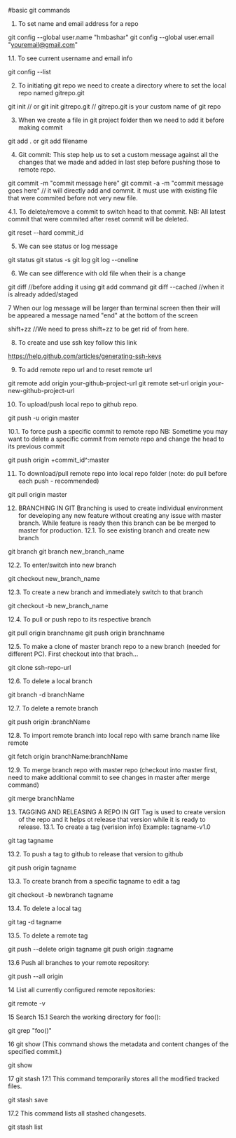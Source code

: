 #basic git commands
1. To set name and email address for a repo

git config --global user.name "hmbashar"
git config --global user.email "youremail@gmail.com"

1.1. To see current username and email info

git config --list

2. To initiating git repo we need to create a directory where to set the local repo named gitrepo.git

git init // or
git init gitrepo.git // gitrepo.git is your custom name of git repo

3. When we create a file in git project folder then we need to add it before making commit

git add . or git add filename

4. Git commit: This step help us to set a custom message against all the changes that we made and added in last step before pushing those to remote repo.

git commit -m "commit message here"
git commit -a -m "commit message goes here" // it will directly add and commit. it must use with existing file that were commited before not very new file.

4.1. To delete/remove a commit to switch head to that commit. NB: All latest commit that were commited after reset commit will be deleted.

git reset --hard commit_id

5. We can see status or log message

git status
git status -s
git log
git log --oneline

6. We can see difference with old file when their is a change

git diff //before adding it using git add command
git diff --cached //when it is already added/staged

7 When our log message will be larger than terminal screen then their will be appeared a message named "end" at the bottom of the screen

shift+zz //We need to press shift+zz to be get rid of from here.

8. To create and use ssh key follow this link

https://help.github.com/articles/generating-ssh-keys

9. To add remote repo url and to reset remote url

git remote add origin your-github-project-url
git remote set-url origin your-new-github-project-url

10. To upload/push local repo to github repo.

git push -u origin master

10.1. To force push a specific commit to remote repo NB: Sometime you may want to delete a specific commit from remote repo and change the head to its previous commit

git push origin +commit_id^:master

11. To download/pull remote repo into local repo folder (note: do pull before each push - recommended)

git pull origin master

12. BRANCHING IN GIT Branching is used to create individual environment for developing any new feature without creating any issue with master branch. While feature is ready then this branch can be be merged to master for production.
12.1. To see existing branch and create new branch

git branch
git branch new_branch_name

12.2. To enter/switch into new branch

git checkout new_branch_name

12.3. To create a new branch and immediately switch to that branch

git checkout -b new_branch_name

12.4. To pull or push repo to its respective branch

git pull origin branchname
git push origin branchname

12.5. To make a clone of master branch repo to a new branch (needed for different PC). First checkout into that brach...

git clone ssh-repo-url

12.6. To delete a local branch

git branch -d branchName

12.7. To delete a remote branch

git push origin :branchName

12.8. To import remote branch into local repo with same branch name like remote

git fetch origin branchName:branchName

12.9. To merge branch repo with master repo (checkout into master first, need to make additional commit to see changes in master after merge command)

git merge branchName

13. TAGGING AND RELEASING A REPO IN GIT Tag is used to create version of the repo and it helps ot release that version while it is ready to release.
13.1. To create a tag (verision info) Example: tagname-v1.0

git tag tagname

13.2. To push a tag to github to release that version to github

git push origin tagname

13.3. To create branch from a specific tagname to edit a tag

git checkout -b newbranch tagname

13.4. To delete a local tag

git tag -d tagname

13.5. To delete a remote tag

git push --delete origin tagname
git push origin :tagname

13.6 Push all branches to your remote repository:

git push --all origin

14 List all currently configured remote repositories:

git remote -v

15 Search
15.1 Search the working directory for foo():

git grep "foo()"

16 git show (This command shows the metadata and content changes of the specified commit.)

git show

17 git stash
17.1 This command temporarily stores all the modified tracked files.

git stash save

17.2 This command lists all stashed changesets.

git stash list
